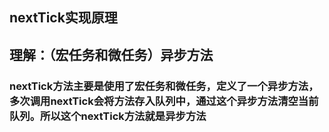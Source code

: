 ## nextTick实现原理

## 理解：（宏任务和微任务）异步方法
### nextTick方法主要是使用了宏任务和微任务，定义了一个异步方法，多次调用nextTick会将方法存入队列中，通过这个异步方法清空当前队列。所以这个nextTick方法就是异步方法